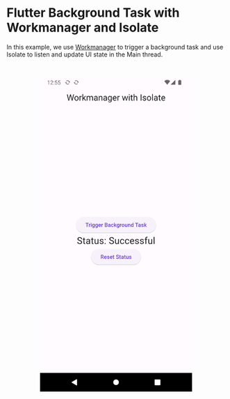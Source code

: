 # Flutter Background Task with Workmanager and Isolate

In this example, we use [Workmanager](https://pub.dev/packages/workmanager) to trigger a background task and use Isolate to listen and update UI state in the Main thread.

<br>
<p align="center">
    <img src="screenshots/Screenshot_1708541732.png" width="350">
</p>

